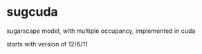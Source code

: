 sugcuda
=======

sugarscape model, with multiple occupancy, implemented in cuda

starts with version of 12/6/11